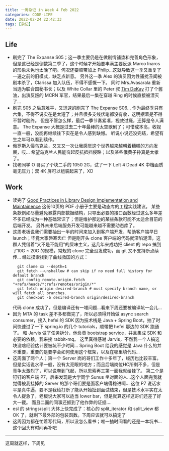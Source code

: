```yaml
---
title: 一周杂记 in Week 4 Feb 2022
categories: CODE-LIFE
date: 2022-02-24 22:42:33
tags: [杂记]
---
```


## Life

- 刷完了 The Expanse S05；这一季主要仍是在做剧情铺垫和完善角色形象，但是这已经是倒数第二季了，这个时候才开始要丰满主要反派 Marco Inaros 的形象未免也太晚了吧。何况还要顺带加上 Philip...这就导致这一季又重复了一遍之前的旧模式，缺乏点新意。
  另外这一季 Alex 的演员因为性骚扰丑闻被剧本杀了，Clarissa 加入队伍，不得不感慨一下。
  同时 Mrs.Avasarala 重新当选为联合国秘书长；以及 White Collar 里的 Peter 叔 [Tim DeKay](https://movie.douban.com/celebrity/1017978/) 打了个酱油，出演反叛的 MCRN 军官，结果最后一集在穿越 Ring 的时候直接被湮灭了...
- 刷完 S05 之后意难平，又迅速的刷完了 The Expanse S06...
  作为最终季只有六集，不得不说实在是太短了；并且很多支线伏笔都没有收，这明摆着是不得不暂时剧终。
  但是不管怎么样，最后一季节奏紧凑，视效过瘾，还算是令人满意。
  The Expanse 大概是过去二十年最棒的太空歌剧了；可惜成本高，收视一直一般，没能再继续往下实在是令人感到缺憾。
  听说小说还没完结，希望有生之年可以看到续作。
- 俄罗斯入侵乌克兰，又又又一次让我感觉这个世界越来越朝着糟糕的方向发展，哎...
  希望乌克兰人民能奋起反抗抵挡侵略；以及某些俄黄子孙真是太孝了。
- 找老同学 O 哥买了个块二手的 1050 2G，试了一下 Left 4 Dead 4K 中档画质毫无压力；双 4K 屏可以组装起来了，XD

## Work

- 读完了 [Good Practices in Library Design Implementation and Maintainence](https://github.com/kingsamchen/footnotes-of-linux-multithreaded-server-side-programming/blob/master/good_practices_in_library_design_implementation_and_maintainence.md)
  这份10页的 PDF 小册子主要是动态库的工程实践建议。
  某些条款例如尽量避免暴露内部数据结构，只导出必要的接口函数经过这么多年差不多已经成为一种基础常识了；但是维护那边的某些条款可能不太适合目前的后端开发。
  另外未来后端服务开发可能越来越不需要动态库了。
- 这周老板说我们需要抽出一半的时间来加入到客户端开发，帮助客户端早日 launch；毕竟大家唇寒齿亡
  但是刚开头 clone 客户端的代码就深陷泥潭，这群人凭借着“又不是不能用”的屎味主义，这几年来成功把 client 的 repo 搞到了10G ~ 20G 的规模，常规的 clone 完全没发成功，而 git 又不支持断点续传...
  经过摸索找到了曲线救国的方式：
  ```shell
    git clone xx --depth=1
    git fetch --unshallow # can skip if no need full history for default branch
    git config remote.origin.fetch "+refs/heads/*:refs/remotes/origin/*"
    git fetch origin desired-branch # must specify branch name, or will fetch all branches.
    git checkout -b desired-branch origin/desired-branch
  ```
  代码 clone 成功了，但是编译还有一堆问题...看来下周还要被编译坑一会儿...
- 因为 MTA 的 task 差不多都做完了，所以必须得开始做 async search consumer，接入 hefei 的 SDK
  因为技术栈是 Java + Spring Boot，抽了时间快速过了一下 spring.io 的几个 tutorials，顺带把 hefei 那边的 SDK 跑通了。
  和 Jarvis 做了任务拆分，他负责 bootstrap service，并且集成 SDK 和必要的依赖，我来接 rabbit-mq。
  这里真得感谢 Jarvis，不然我一个人搞这块没啥经验估计要被坑不少时间...
  Spring Boot 给我的感觉是 Java 什么的并不重要，重要的是要学会如何使用这个框架，以及在哪里填代码...
- 这周面了两个人；第一个 Server 岗的哥们工作十多年了，经历也比较丰富。但是实话说水平一般，没有太亮眼的地方；而且后端岗位HC所剩不多，但是竞争太激烈了，可以说卷到飞起，所以思索再三第一面我就给挂了。
  第二个是钉钉的客户端 P7，后来发现是大学同学 Sunus 坐对面的人...这个人面完我就觉得被我挂掉的 Server 的那个哥们要是面客户端得稳进啊...
  这位 P7 说话水平是真牛逼，要不是我给打断了能从开始扯到面试结束，但是技术水平实在太令人捉急了，老板说大家可以适当 lower bar，但是就算这样这哥们还差了好大一截。
  而且二面的同事还抓到了他作弊的证据....
- esl 的 strings/split 大体上快完成了：核心的 split_iterator 和 split_view 都 OK 了，就剩下最外部的包装函数。下周应该就可以搞定了
- 这周因为都在忙着写代码，所以没怎么看书；唯一抽时间看的还是一本坑书...这个回头有时间再补吧

---

这周就这样，下周见
